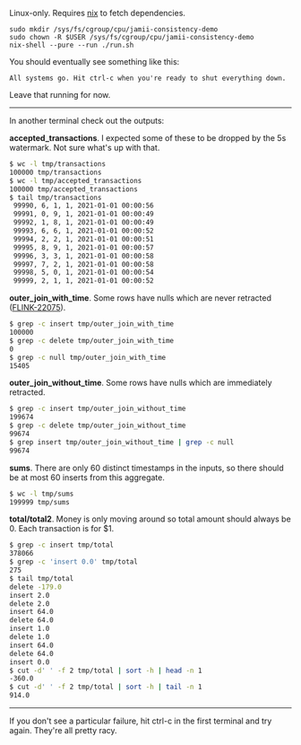 Linux-only. Requires [nix](https://nixos.org/) to fetch dependencies.

```
sudo mkdir /sys/fs/cgroup/cpu/jamii-consistency-demo
sudo chown -R $USER /sys/fs/cgroup/cpu/jamii-consistency-demo
nix-shell --pure --run ./run.sh
```

You should eventually see something like this:

```
All systems go. Hit ctrl-c when you're ready to shut everything down.
```

Leave that running for now.

---

In another terminal check out the outputs:

__accepted_transactions__. I expected some of these to be dropped by the 5s watermark. Not sure what's up with that.

``` bash
$ wc -l tmp/transactions
100000 tmp/transactions
$ wc -l tmp/accepted_transactions
100000 tmp/accepted_transactions
$ tail tmp/transactions
 99990, 6, 1, 1, 2021-01-01 00:00:56
 99991, 0, 9, 1, 2021-01-01 00:00:49
 99992, 1, 8, 1, 2021-01-01 00:00:49
 99993, 6, 6, 1, 2021-01-01 00:00:52
 99994, 2, 2, 1, 2021-01-01 00:00:51
 99995, 8, 9, 1, 2021-01-01 00:00:57
 99996, 3, 3, 1, 2021-01-01 00:00:58
 99997, 7, 2, 1, 2021-01-01 00:00:58
 99998, 5, 0, 1, 2021-01-01 00:00:54
 99999, 2, 1, 1, 2021-01-01 00:00:52
```

__outer_join_with_time__. Some rows have nulls which are never retracted ([FLINK-22075](https://issues.apache.org/jira/browse/FLINK-22075?page=com.atlassian.jira.plugin.system.issuetabpanels%3Aall-tabpanel)).

``` bash
$ grep -c insert tmp/outer_join_with_time
100000
$ grep -c delete tmp/outer_join_with_time
0
$ grep -c null tmp/outer_join_with_time
15405
```

__outer_join_without_time__. Some rows have nulls which are immediately retracted.

``` bash
$ grep -c insert tmp/outer_join_without_time
199674
$ grep -c delete tmp/outer_join_without_time
99674
$ grep insert tmp/outer_join_without_time | grep -c null
99674
```

__sums__. There are only 60 distinct timestamps in the inputs, so there should be at most 60 inserts from this aggregate.

``` bash
$ wc -l tmp/sums
199999 tmp/sums
```

__total/total2__. Money is only moving around so total amount should always be 0. Each transaction is for $1. 

``` bash
$ grep -c insert tmp/total
378066
$ grep -c 'insert 0.0' tmp/total
275
$ tail tmp/total
delete -179.0
insert 2.0
delete 2.0
insert 64.0
delete 64.0
insert 1.0
delete 1.0
insert 64.0
delete 64.0
insert 0.0
$ cut -d' ' -f 2 tmp/total | sort -h | head -n 1
-360.0
$ cut -d' ' -f 2 tmp/total | sort -h | tail -n 1
914.0
```

---

If you don't see a particular failure, hit ctrl-c in the first terminal and try again. They're all pretty racy.